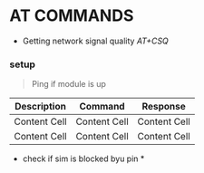 # AT COMMANDS

- Getting network signal quality *AT+CSQ*

### setup

> Ping if module is up 

| Description  | Command       | Response      |
|------------- | ------------- | ------------- |
| Content Cell | Content Cell  | Content Cell  |
| Content Cell | Content Cell  | Content Cell  |

- check if sim is blocked byu pin *
